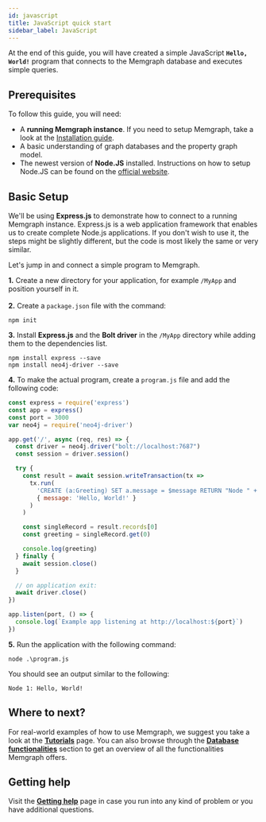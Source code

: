 ```yaml
---
id: javascript
title: JavaScript quick start
sidebar_label: JavaScript
---
```


At the end of this guide, you will have created a simple JavaScript **`Hello, World!`** program that connects to the Memgraph database and executes simple queries.

## Prerequisites

To follow this guide, you will need:
* A **running Memgraph instance**. If you need to setup Memgraph, take a look at the [Installation guide](/getting-started/installation/installation.md).
* A basic understanding of graph databases and the property graph model.
* The newest version of **Node.JS** installed. Instructions on how to setup Node.JS can be found on the [official website](https://nodejs.org/en/download/).

## Basic Setup

We'll be using **Express.js** to demonstrate how to connect to a running Memgraph instance.
Express.js is a web application framework that enables us to create complete Node.js applications.
If you don't wish to use it, the steps might be slightly different, but the code is most likely the same or very similar.

Let's jump in and connect a simple program to Memgraph.

**1.** Create a new directory for your application, for example `/MyApp` and position yourself in it.<br />  
**2.** Create a `package.json` file with the command: 

```
npm init
```

**3.** Install **Express.js** and the **Bolt driver** in the `/MyApp` directory while adding them to the dependencies list. 

```
npm install express --save
npm install neo4j-driver --save
```

**4.** To make the actual program, create a `program.js` file and add the following code:

```JavaScript
const express = require('express')
const app = express()
const port = 3000
var neo4j = require('neo4j-driver')

app.get('/', async (req, res) => {
  const driver = neo4j.driver("bolt://localhost:7687")
  const session = driver.session()

  try {
    const result = await session.writeTransaction(tx =>
      tx.run(
        'CREATE (a:Greeting) SET a.message = $message RETURN "Node " + id(a) + ": " + a.message',
        { message: 'Hello, World!' }
      )
    )

    const singleRecord = result.records[0]
    const greeting = singleRecord.get(0)

    console.log(greeting)
  } finally {
    await session.close()
  }

  // on application exit:
  await driver.close()
})

app.listen(port, () => {
  console.log(`Example app listening at http://localhost:${port}`)
})
```

**5.** Run the application with the following command:

```
node .\program.js
```

You should see an output similar to the following:

```
Node 1: Hello, World!
```

## Where to next?

For real-world examples of how to use Memgraph, we suggest you take a look at the **[Tutorials](../../tutorials/tutorials.md)** page. 
You can also browse through the **[Database functionalities](../../database-functionalities)** section to get an overview of all the functionalities Memgraph offers.

## Getting help

Visit the **[Getting help](../../getting-help/getting-help.md)** page in case you run into any kind of problem or you have additional questions.

